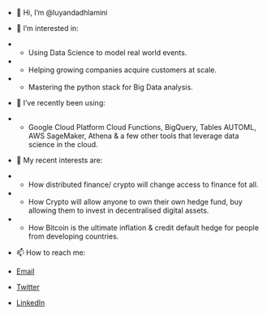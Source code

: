- 👋 Hi, I’m @luyandadhlamini
- 👀 I’m interested in:
-  * Using Data Science to model real world events. 
-  * Helping growing companies acquire customers at scale.
-  * Mastering the python stack for Big Data analysis.

- 🌱 I’ve recently been using:
-  * Google Cloud Platform Cloud Functions, BigQuery, Tables AUTOML, AWS SageMaker, Athena & a few other tools that leverage data science in the cloud.

- 💞️ My recent interests are: 
-  * How distributed finance/ crypto will change access to finance fot all. 
-  * How Crypto will allow anyone to own their own hedge fund, buy allowing them to invest in decentralised digital assets. 
-  * How Bitcoin is the ultimate inflation & credit default hedge for people from developing countries. 


- 📫 How to reach me: 
- [Email](luyandadhlamini@gmail.com)
- [Twitter](https://twitter.com/LuyandaDhlamini)
- [LinkedIn](https://www.linkedin.com/in/luyandadhlamini/)

<!---
luyandadhlamini/luyandadhlamini is a ✨ special ✨ repository because its `README.md` (this file) appears on your GitHub profile.
You can click the Preview link to take a look at your changes.
--->
